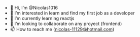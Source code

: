 - 👋 Hi, I’m @Nicolas1016
- 👀 I’m interested in learn and find my first job as a developer
- 🌱 I’m currently learning reactjs
- 💞️ I’m looking to collaborate on any proyect (frontend)
- 📫 How to reach me (nicolas-11129@hotmail.com)

<!---
Nicolas1016/Nicolas1016 is a ✨ special ✨ repository because its `README.md` (this file) appears on your GitHub profile.
You can click the Preview link to take a look at your changes.
--->
